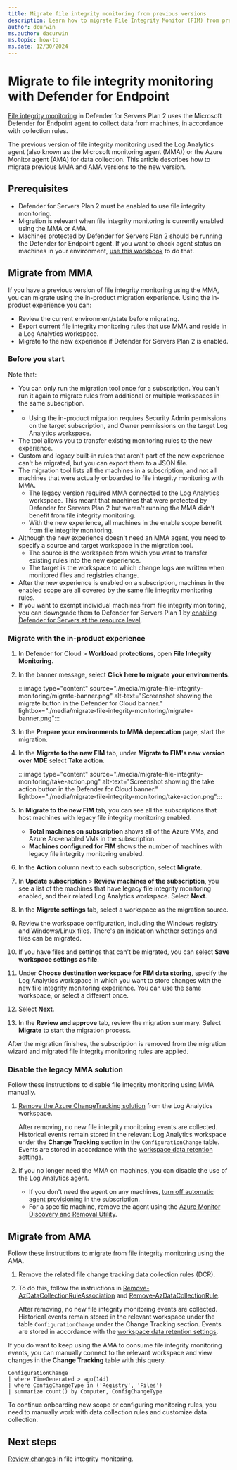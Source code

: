 ```yaml
---
title: Migrate file integrity monitoring from previous versions
description: Learn how to migrate File Integrity Monitor (FIM) from previous versions.
author: dcurwin
ms.author: dacurwin
ms.topic: how-to
ms.date: 12/30/2024
---
```


# Migrate to file integrity monitoring with Defender for Endpoint

[File integrity monitoring](file-integrity-monitoring-overview.md) in Defender for Servers Plan 2 uses the Microsoft Defender for Endpoint agent to collect data from machines, in accordance with collection rules.

The previous version of file integrity monitoring used the Log Analytics agent (also known as the Microsoft monitoring agent (MMA)) or the Azure Monitor agent (AMA) for data collection. This article describes how to migrate previous MMA and AMA versions to the new version.

## Prerequisites

- Defender for Servers Plan 2 must be enabled to use file integrity monitoring.
- Migration is relevant when file integrity monitoring is currently enabled using the MMA or AMA.
- Machines protected by Defender for Servers Plan 2 should be running the Defender for Endpoint agent. If you want to check agent status on machines in your environment, [use this workbook](https://aka.ms/DfServersDashboard) to do that.

## Migrate from MMA

If you have a previous version of file integrity monitoring using the MMA, you can migrate using the in-product migration experience. Using the in-product experience you can:

- Review the current environment/state before migrating.
- Export current file integrity monitoring rules that use MMA and reside in a Log Analytics workspace.
- Migrate to the new experience if Defender for Servers Plan 2 is enabled.

### Before you start

Note that:

- You can only run the migration tool once for a subscription. You can't run it again to migrate rules from additional or multiple workspaces in the same subscription.
- - Using the in-product migration requires Security Admin permissions on the target subscription, and Owner permissions on the target Log Analytics workspace.
- The tool allows you to transfer existing monitoring rules to the new experience.
- Custom and legacy built-in rules that aren't part of the new experience can't be migrated, but you can export them to a JSON file.
- The migration tool lists all the machines in a subscription, and not all machines that were actually onboarded to file integrity monitoring with MMA.
  - The legacy version required MMA connected to the Log Analytics workspace. This meant that machines that were protected by Defender for Servers Plan 2 but weren't running the MMA didn't benefit from file integrity monitoring.
  - With the new experience, all machines in the enable scope benefit from file integrity monitoring.
- Although the new experience doesn't need an MMA agent, you need to specify a source and target workspace in the migration tool.
  - The source is the workspace from which you want to transfer existing rules into the new experience.
  - The target is the workspace to which change logs are written when monitored files and registries change.
- After the new experience is enabled on a subscription, machines in the enabled scope are all covered by the same file integrity monitoring rules.
- If you want to exempt individual machines from file integrity monitoring, you can downgrade them to Defender for Servers Plan 1 by [enabling Defender for Servers at the resource level](tutorial-enable-servers-plan.md#enable-defender-for-servers-at-resource-level).

### Migrate with the in-product experience

1. In Defender for Cloud > **Workload protections**, open **File Integrity Monitoring**.
1. In the banner message, select **Click here to migrate your environments**.

    :::image type="content" source="./media/migrate-file-integrity-monitoring/migrate-banner.png" alt-text="Screenshot showing the migrate button in the Defender for Cloud banner." lightbox="./media/migrate-file-integrity-monitoring/migrate-banner.png":::

1. In the **Prepare your environments to MMA deprecation** page, start the migration.
1. In the **Migrate to the new FIM** tab, under **Migrate to FIM's new version over MDE** select **Take action**.

    :::image type="content" source="./media/migrate-file-integrity-monitoring/take-action.png" alt-text="Screenshot showing the take action button in the Defender for Cloud banner." lightbox="./media/migrate-file-integrity-monitoring/take-action.png":::

1. In **Migrate to the new FIM** tab, you can see all the subscriptions that host machines with legacy file integrity monitoring enabled.
    - **Total machines on subscription** shows all of the Azure VMs, and Azure Arc-enabled VMs in the subscription.
    - **Machines configured for FIM** shows the number of machines with legacy file integrity monitoring enabled.
1. In the **Action** column next to each subscription, select **Migrate**.
1. In **Update subscription** > **Review machines of the subscription**, you see a list of the machines that have legacy file integrity monitoring enabled, and their related Log Analytics workspace. Select **Next**.
1. In the **Migrate settings** tab, select a workspace as the migration source.
1. Review the workspace configuration, including the Windows registry and Windows/Linux files. There's an indication whether settings and files can be migrated.
1. If you have files and settings that can't be migrated, you can select **Save workspace settings as file**.
1. Under **Choose destination workspace for FIM data storing**, specify the Log Analytics workspace in which you want to store changes with the new file integrity monitoring experience. You can use the same workspace, or select a different once.
1. Select **Next**.
1. In the **Review and approve** tab, review the migration summary. Select **Migrate** to start the migration process.

After the migration finishes, the subscription is removed from the migration wizard and migrated file integrity monitoring rules are applied.

### Disable the legacy MMA solution

Follow these instructions to disable file integrity monitoring using MMA manually.

1. [Remove the Azure ChangeTracking solution](/azure/automation/change-tracking/remove-feature#remove-changetracking-solution) from the Log Analytics workspace.

    After removing, no new file integrity monitoring events are collected. Historical events remain stored in the relevant Log Analytics workspace under the **Change Tracking** section in the `ConfigurationChange` table. Events are stored in accordance with the [workspace data retention settings](/azure/azure-monitor/logs/data-retention-configure).

1. If you no longer need the MMA on machines, you can disable the use of the Log Analytics agent.

    - If you don't need the agent on any machines, [turn off automatic agent provisioning](https://ms.portal.azure.com/#view/Microsoft_Azure_Security/DataCollectionBladeV2) in the subscription.
    - For a specific machine, remove the agent using the [Azure Monitor Discovery and Removal Utility](/azure/azure-monitor/agents/azure-monitor-agent-mma-removal-tool).

## Migrate from AMA

Follow these instructions to migrate from file integrity monitoring using the AMA.

1. Remove the related file change tracking data collection rules (DCR).
1. To do this, follow the instructions in [Remove-AzDataCollectionRuleAssociation](/powershell/module/az.monitor/remove-azdatacollectionruleassociation) and [Remove-AzDataCollectionRule](/powershell/module/az.monitor/remove-azdatacollectionrule).

    After removing, no new file integrity monitoring events are collected. Historical events remain stored in the relevant workspace under the table `ConfigurationChange` under the Change Tracking section. Events are stored in accordance with the [workspace data retention settings](/azure/azure-monitor/logs/data-retention-configure).

If you do want to keep using the AMA to consume file integrity monitoring events, you can manually connect to the relevant workspace and view changes in the **Change Tracking** table with this query.

```kusto
ConfigurationChange  
| where TimeGenerated > ago(14d)  
| where ConfigChangeType in ('Registry', 'Files')  
| summarize count() by Computer, ConfigChangeType
```

To continue onboarding new scope or configuring monitoring rules, you need to manually work with data collection rules and customize data collection.

## Next steps

[Review changes](file-integrity-monitoring-review-changes.md) in file integrity monitoring.
